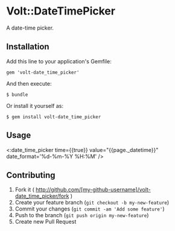 # Volt::DateTimePicker

A date-time picker.

## Installation

Add this line to your application's Gemfile:

    gem 'volt-date_time_picker'

And then execute:

    $ bundle

Or install it yourself as:

    $ gem install volt-date_time_picker

## Usage

<:date_time_picker time={{true}} value="{{page._datetime}}" date_format='%d-%m-%Y %H:%M' />

## Contributing

1. Fork it ( http://github.com/[my-github-username]/volt-date_time_picker/fork )
2. Create your feature branch (`git checkout -b my-new-feature`)
3. Commit your changes (`git commit -am 'Add some feature'`)
4. Push to the branch (`git push origin my-new-feature`)
5. Create new Pull Request
